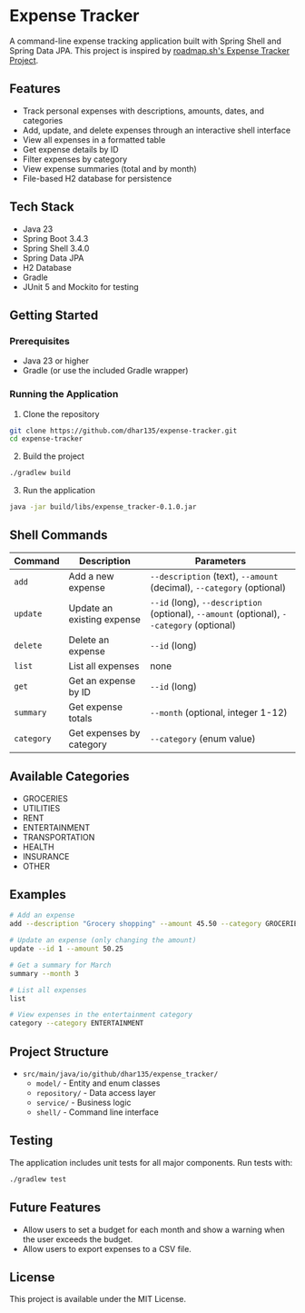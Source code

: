 # Expense Tracker

A command-line expense tracking application built with Spring Shell and Spring Data JPA. This project is inspired by [roadmap.sh's Expense Tracker Project](https://roadmap.sh/projects/expense-tracker).

## Features

- Track personal expenses with descriptions, amounts, dates, and categories
- Add, update, and delete expenses through an interactive shell interface
- View all expenses in a formatted table
- Get expense details by ID
- Filter expenses by category
- View expense summaries (total and by month)
- File-based H2 database for persistence

## Tech Stack

- Java 23
- Spring Boot 3.4.3
- Spring Shell 3.4.0
- Spring Data JPA
- H2 Database
- Gradle
- JUnit 5 and Mockito for testing

## Getting Started

### Prerequisites

- Java 23 or higher
- Gradle (or use the included Gradle wrapper)

### Running the Application

1. Clone the repository

```bash
git clone https://github.com/dhar135/expense-tracker.git
cd expense-tracker
```

2. Build the project

```bash
./gradlew build
```

3. Run the application

```bash
java -jar build/libs/expense_tracker-0.1.0.jar 
```

## Shell Commands

| Command | Description | Parameters |
|---------|-------------|------------|
| `add` | Add a new expense | `--description` (text), `--amount` (decimal), `--category` (optional) |
| `update` | Update an existing expense | `--id` (long), `--description` (optional), `--amount` (optional), `--category` (optional) |
| `delete` | Delete an expense | `--id` (long) |
| `list` | List all expenses | none |
| `get` | Get an expense by ID | `--id` (long) |
| `summary` | Get expense totals | `--month` (optional, integer 1-12) |
| `category` | Get expenses by category | `--category` (enum value) |

## Available Categories

- GROCERIES
- UTILITIES
- RENT
- ENTERTAINMENT
- TRANSPORTATION
- HEALTH
- INSURANCE
- OTHER

## Examples

```bash
# Add an expense
add --description "Grocery shopping" --amount 45.50 --category GROCERIES

# Update an expense (only changing the amount)
update --id 1 --amount 50.25

# Get a summary for March
summary --month 3

# List all expenses
list

# View expenses in the entertainment category
category --category ENTERTAINMENT
```

## Project Structure

- `src/main/java/io/github/dhar135/expense_tracker/`
  - `model/` - Entity and enum classes
  - `repository/` - Data access layer
  - `service/` - Business logic
  - `shell/` - Command line interface

## Testing

The application includes unit tests for all major components. Run tests with:

```bash
./gradlew test
```

## Future Features

- Allow users to set a budget for each month and show a warning when the user exceeds the budget.
- Allow users to export expenses to a CSV file.

## License

This project is available under the MIT License.
